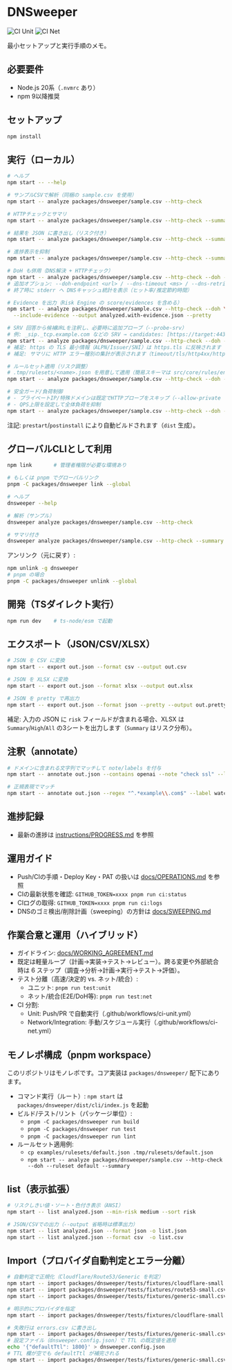 # DNSweeper

![CI Unit](https://github.com/Kazu-dnssweeper/dnsweeper.ver2/actions/workflows/ci-unit.yml/badge.svg)
![CI Net](https://github.com/Kazu-dnssweeper/dnsweeper.ver2/actions/workflows/ci-net.yml/badge.svg)

最小セットアップと実行手順のメモ。

## 必要要件
- Node.js 20系（`.nvmrc` あり）
- npm 9以降推奨

## セットアップ
```sh
npm install
```

## 実行（ローカル）
```sh
# ヘルプ
npm start -- --help

# サンプルCSVで解析（同梱の sample.csv を使用）
npm start -- analyze packages/dnsweeper/sample.csv --http-check

# HTTPチェックとサマリ
npm start -- analyze packages/dnsweeper/sample.csv --http-check --summary

# 結果を JSON に書き出し（リスク付き）
npm start -- analyze packages/dnsweeper/sample.csv --http-check --summary --output analyzed.json --pretty

# 進捗表示を抑制
npm start -- analyze packages/dnsweeper/sample.csv --http-check --summary --quiet

# DoH も併用（DNS解決 + HTTPチェック）
npm start -- analyze packages/dnsweeper/sample.csv --http-check --doh --dns-type A --summary
# 追加オプション: --doh-endpoint <url> / --dns-timeout <ms> / --dns-retries <n>
# 終了時に stderr へ DNSキャッシュ統計を表示（ヒット率/推定節約時間）

# Evidence を出力（Risk Engine の score/evidences を含める）
npm start -- analyze packages/dnsweeper/sample.csv --http-check --doh \
  --include-evidence --output analyzed.with-evidence.json --pretty

# SRV 回答から候補URLを注釈し、必要時に追加プローブ（--probe-srv）
# 例: _sip._tcp.example.com などの SRV → candidates: [https://target:443/, http://target:5060/]
npm start -- analyze packages/dnsweeper/sample.csv --http-check --doh --probe-srv --output out.json --pretty
# 補足: https の TLS 最小情報（ALPN/Issuer/SNI）は https.tls に反映されます
# 補足: サマリに HTTP エラー種別の集計が表示されます（timeout/tls/http4xx/http5xx 等）

# ルールセット適用（リスク調整）
# .tmp/rulesets/<name>.json を用意して適用（簡易スキーマは src/core/rules/engine.ts を参照）
npm start -- analyze packages/dnsweeper/sample.csv --http-check --doh --ruleset default --ruleset-dir .tmp/rulesets --summary

# 安全ガード/負荷制御
# - プライベートIP/特殊ドメインは既定でHTTPプローブをスキップ（--allow-private で解除）
# - QPS上限を設定して全体負荷を抑制
npm start -- analyze packages/dnsweeper/sample.csv --http-check --doh --qps 5 --allow-private
```

注記: `prestart`/`postinstall` により自動ビルドされます（`dist` 生成）。

## グローバルCLIとして利用
```sh
npm link       # 管理者権限が必要な環境あり

# もしくは pnpm でグローバルリンク
pnpm -C packages/dnsweeper link --global

# ヘルプ
dnsweeper --help

# 解析（サンプル）
dnsweeper analyze packages/dnsweeper/sample.csv --http-check

# サマリ付き
dnsweeper analyze packages/dnsweeper/sample.csv --http-check --summary
```

アンリンク（元に戻す）:
```sh
npm unlink -g dnsweeper
# pnpm の場合
pnpm -C packages/dnsweeper unlink --global
```

## 開発（TSダイレクト実行）
```sh
npm run dev    # ts-node/esm で起動
```

## エクスポート（JSON/CSV/XLSX）
```sh
# JSON を CSV に変換
npm start -- export out.json --format csv --output out.csv

# JSON を XLSX に変換
npm start -- export out.json --format xlsx --output out.xlsx

# JSON を pretty で再出力
npm start -- export out.json --format json --pretty --output out.pretty.json
```

補足: 入力の JSON に `risk` フィールドが含まれる場合、XLSX は `Summary`/`High`/`All` の3シートを出力します（`Summary` はリスク分布）。

## 注釈（annotate）
```sh
# ドメインに含まれる文字列でマッチして note/labels を付与
npm start -- annotate out.json --contains openai --note "check ssl" --label important urgent --pretty --output out.annotated.json

# 正規表現でマッチ
npm start -- annotate out.json --regex "^.*example\\.com$" --label watch --output out.annot2.json
```

## 進捗記録
- 最新の進捗は [instructions/PROGRESS.md](instructions/PROGRESS.md) を参照

## 運用ガイド
- Push/CIの手順・Deploy Key・PAT の扱いは [docs/OPERATIONS.md](docs/OPERATIONS.md) を参照
- CIの最新状態を確認: `GITHUB_TOKEN=xxxx pnpm run ci:status`
- CIログの取得: `GITHUB_TOKEN=xxxx pnpm run ci:logs`
 - DNSのゴミ検出/削除計画（sweeping）の方針は [docs/SWEEPING.md](docs/SWEEPING.md)

## 作業合意と運用（ハイブリッド）
- ガイドライン: [docs/WORKING_AGREEMENT.md](docs/WORKING_AGREEMENT.md)
- 既定は軽量ループ（計画→実装→テスト→レビュー）。跨る変更や外部統合時は 6 ステップ（調査→分析→計画→実行→テスト→評価）。
- テスト分離（高速/決定的 vs. ネット/統合）:
  - ユニット: `pnpm run test:unit`
  - ネット/統合(E2E/DoH等): `pnpm run test:net`
- CI 分割:
  - Unit: Push/PR で自動実行（.github/workflows/ci-unit.yml）
  - Network/Integration: 手動/スケジュール実行（.github/workflows/ci-net.yml）

## モノレポ構成（pnpm workspace）
このリポジトリはモノレポです。コア実装は `packages/dnsweeper/` 配下にあります。

- コマンド実行（ルート）: `npm start` は `packages/dnsweeper/dist/cli/index.js` を起動
- ビルド/テスト/リント（パッケージ単位）:
  - `pnpm -C packages/dnsweeper run build`
  - `pnpm -C packages/dnsweeper run test`
  - `pnpm -C packages/dnsweeper run lint`
- ルールセット適用例:
  - `cp examples/rulesets/default.json .tmp/rulesets/default.json`
  - `npm start -- analyze packages/dnsweeper/sample.csv --http-check --doh --ruleset default --summary`

## list（表示拡張）
```sh
# リスクしきい値・ソート・色付き表示（ANSI）
npm start -- list analyzed.json --min-risk medium --sort risk

# JSON/CSVでの出力（--output 省略時は標準出力）
npm start -- list analyzed.json --format json -o list.json
npm start -- list analyzed.json --format csv  -o list.csv
```

## Import（プロバイダ自動判定とエラー分離）

```sh
# 自動判定で正規化（Cloudflare/Route53/Generic を判定）
npm start -- import packages/dnsweeper/tests/fixtures/cloudflare-small.csv --pretty --output cf.json
npm start -- import packages/dnsweeper/tests/fixtures/route53-small.csv --pretty --output r53.json
npm start -- import packages/dnsweeper/tests/fixtures/generic-small.csv --pretty --output gen.json

# 明示的にプロバイダを指定
npm start -- import packages/dnsweeper/tests/fixtures/cloudflare-small.csv --provider cloudflare --output out.json

# 失敗行は errors.csv に書き出し
npm start -- import packages/dnsweeper/tests/fixtures/generic-small.csv --provider cloudflare --errors errors.csv --output out.json
# 設定ファイル（dnsweeper.config.json）で TTL の既定値を適用
echo '{"defaultTtl": 1800}' > dnsweeper.config.json
# TTL 欄が空でも defaultTtl が補完される
npm start -- import packages/dnsweeper/tests/fixtures/generic-small.csv --pretty
```
